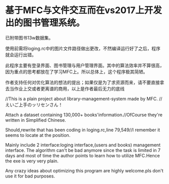 # 基于MFC与<txt>文件交互而在vs2017上开发出的图书管理系统。
  
  已附带图书13w数据集。
  
  使用前需将loging.rc中的图片文件路径做出更改，不然编译运行好了之后，程序就会运行出错。
  
  此程序主要有登录界面、图书管理与用户管理界面。其中的算法效率并不算很高，因为重点的思考都放在了学习MFC上。所以总体上，这个程序极其简陋。
  
  作者支持任何对优化算法的想法的提出；如果仅是为了求资源而来，请不要直接拿去当作业上交或者更离谱的商用，以上是作者最后无力的底线
  
 //This is a plain project about library-management-system made by MFC.
 //えいご上手のッリセンさん！
  
  Attach a dataset containing 130,000+ books'information.//OfCourse they're written in Simplified Chinese.
  
  Should,rewrite <the root of the img file> that has been coding in loging.rc,line 79,549//I remember it seems to locate at the position.
  
  Mainly include 2 interface:loging interface,(users and books) management interface. The algorithm can't be bad anymore since the task is limited in 7 days and most of time the     author points to learn how to utilize MFC.Hence the exe is very very plain.
  
  Any crazy ideas about optimizing this program are highly welcome.pls don't use it for bad purposes.
  
  
  
